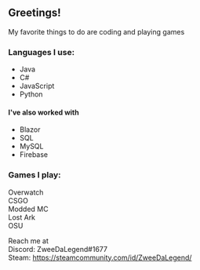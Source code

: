 ## Greetings!

My favorite things to do are coding and playing games

### Languages I use:
- Java
- C#
- JavaScript
- Python

#### I've also worked with
 - Blazor
 - SQL
 - MySQL
 - Firebase

### Games I play:<br>
Overwatch <br>
CSGO<br>
Modded MC<br>
Lost Ark<br>
OSU

Reach me at <br>
Discord: ZweeDaLegend#1677 <br>
Steam: https://steamcommunity.com/id/ZweeDaLegend/
